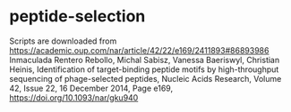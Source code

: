 # peptide-selection
Scripts are downloaded from https://academic.oup.com/nar/article/42/22/e169/2411893#86893986
Inmaculada Rentero Rebollo, Michal Sabisz, Vanessa Baeriswyl, Christian Heinis, Identification of target-binding peptide motifs by high-throughput sequencing of phage-selected peptides, Nucleic Acids Research, Volume 42, Issue 22, 16 December 2014, Page e169, https://doi.org/10.1093/nar/gku940
